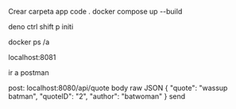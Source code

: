 Crear carpeta app
code .
docker compose up --build

deno 
ctrl shift p initi

docker ps /a

localhost:8081

ir a postman

post: localhost:8080/api/quote
body
raw JSON
{
"quote": "wassup batman", "quoteID": "2", "author": "batwoman"
}
send
